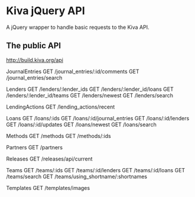 # Kiva jQuery API

A jQuery wrapper to handle basic requests to the Kiva API.

## The public API

http://build.kiva.org/api

 JournalEntries
 GET /journal_entries/:id/comments
 GET /journal_entries/search

 Lenders
 GET /lenders/:lender_ids
 GET /lenders/:lender_id/loans
 GET /lenders/:lender_id/teams
 GET /lenders/newest
 GET /lenders/search

 LendingActions
 GET /lending_actions/recent

 Loans
 GET /loans/:ids
 GET /loans/:id/journal_entries
 GET /loans/:id/lenders
 GET /loans/:id/updates
 GET /loans/newest
 GET /loans/search

 Methods
 GET /methods
 GET /methods/:ids

 Partners
 GET /partners

 Releases
 GET /releases/api/current

 Teams
 GET /teams/:ids
 GET /teams/:id/lenders
 GET /teams/:id/loans
 GET /teams/search
 GET /teams/using_shortname/:shortnames

 Templates
 GET /templates/images
